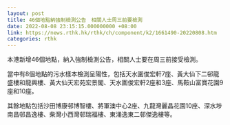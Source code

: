```yaml
---
layout: post
title: 46個地點納強制檢測公告　相關人士周三前要檢測
date: 2022-08-08 23:15:15.000000000 +08:00
link: https://news.rthk.hk/rthk/ch/component/k2/1661490-20220808.htm
categories: rthk
---
```


本港新增46個地點，納入強制檢測公告，相關人士要在周三前接受檢測。

當中有8個地點的污水樣本檢測呈陽性，包括天水圍俊宏軒7座、黃大仙下二邨龍盛樓和龍興樓、黃大仙天宏苑宏景閣、天水圍俊宏軒2座和3座、馬鞍山富寶花園9座和10座。

其餘地點包括沙田博康邨博智樓、將軍澳中心2座、九龍灣麗晶花園10座、深水埗南昌邨昌逸樓、柴灣小西灣邨瑞福樓、東涌逸東二邨傑逸樓等。
